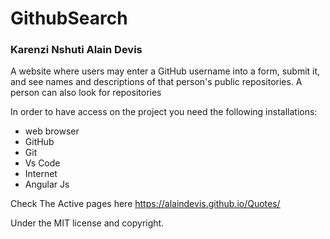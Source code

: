 # GithubSearch

### Karenzi Nshuti Alain Devis
 A website where users may enter a GitHub username into a form, submit it, and see names and descriptions of that person's public repositories. A person can also look for repositories

In order to have access on the project you need the following installations:

* web browser
* GitHub
* Git
* Vs Code
* Internet
* Angular Js

Check The Active pages here https://alaindevis.github.io/Quotes/

Under the MIT license and copyright.